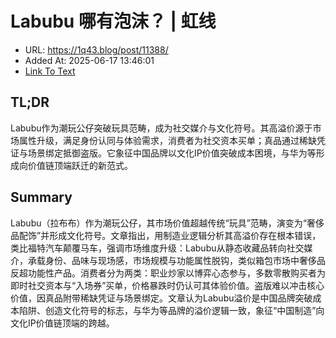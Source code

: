 # Labubu 哪有泡沫？ | 虹线
- URL: https://1q43.blog/post/11388/
- Added At: 2025-06-17 13:46:01
- [Link To Text](2025-06-17-labubu-哪有泡沫？-虹线_raw.md)

## TL;DR


Labubu作为潮玩公仔突破玩具范畴，成为社交媒介与文化符号。其高溢价源于市场属性升级，满足身份认同与体验需求，消费者为社交资本买单；真品通过稀缺凭证与场景绑定抵御盗版。它象征中国品牌以文化IP价值突破成本困境，与华为等形成向价值链顶端跃迁的新范式。

## Summary


Labubu（拉布布）作为潮玩公仔，其市场价值超越传统“玩具”范畴，演变为“奢侈品配饰”并形成文化符号。文章指出，用制造业逻辑分析其高溢价存在根本错误，类比福特汽车颠覆马车，强调市场维度升级：Labubu从静态收藏品转向社交媒介，承载身份、品味与现场感，市场规模与功能属性脱钩，类似箱包市场中奢侈品反超功能性产品。消费者分为两类：职业炒家以博弈心态参与，多数零散购买者为即时社交资本与“入场券”买单，价格暴跌时仍认可其体验价值。盗版难以冲击核心价值，因真品附带稀缺凭证与场景绑定。文章认为Labubu溢价是中国品牌突破成本陷阱、创造文化符号的标志，与华为等品牌的溢价逻辑一致，象征“中国制造”向文化IP价值链顶端的跨越。
